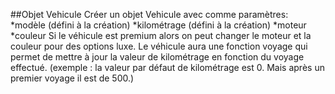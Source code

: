##Objet Vehicule 
Créer un objet Vehicule avec comme paramètres: 
*modèle (défini à la création)
*kilométrage (défini à la création)
*moteur
*couleur
Si le véhicule est premium alors on peut changer le moteur et la couleur pour des options luxe.
Le véhicule aura une fonction voyage qui permet de mettre à jour la valeur de kilométrage en fonction du voyage effectué.
(exemple : la valeur par défaut de kilométrage est 0. Mais après un premier voyage il est de
500.)
